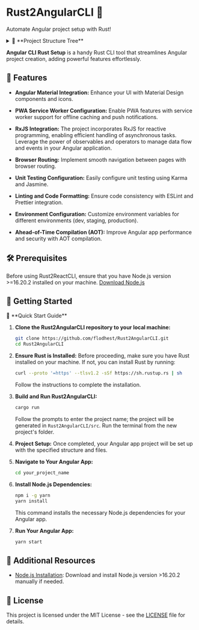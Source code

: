 # Rust2AngularCLI 🦀

Automate Angular project setup with Rust! 

<details>
  <summary>🌲 **Project Structure Tree**</summary>
<pre>
project-name
├── src
│   ├── app
│   │   ├── components
│   │   │   ├── PlaceholderComponent1
│   │   │   │   ├── PlaceholderComponent1.html
│   │   │   │   ├── PlaceholderComponent1.scss
│   │   │   │   └── PlaceholderComponent1.ts
│   │   │   └── PlaceholderComponent2
│   │   │       ├── PlaceholderComponent2.html
│   │   │       ├── PlaceholderComponent2.scss
│   │   │       └── PlaceholderComponent2.ts
│   │   ├── models
│   │   │   └── PlaceholderModel.ts
│   │   ├── service
│   │   │   └── Service.ts
│   │   ├── app.component.html
│   │   ├── app.component.scss
│   │   ├── app.component.ts
│   │   ├── app.module.ts
│   │   ├── app-routing.module.ts
│   │   └── main.ts
│   ├── assets
│   ├── environments
│   │   ├── env.development
│   │   └── env.production
│   ├── index.html
│   ├── ngsw-config.json
│   ├── styles.scss
│   └── README.md
├── .eslintrc.json
├── .gitignore
├── angular.json
├── package.json
├── README.md
├── tsconfig.base.json
└── tsconfig.json
</pre>
</details>

**Angular CLI Rust Setup** is a handy Rust CLI tool that streamlines Angular project creation, adding powerful features effortlessly.

## 🚀 Features

- **Angular Material Integration:** Enhance your UI with Material Design components and icons. 

- **PWA Service Worker Configuration:** Enable PWA features with service worker support for offline caching and push notifications. 

- **RxJS Integration:** The project incorporates RxJS for reactive programming, enabling efficient handling of asynchronous tasks. Leverage the power of observables and operators to manage data flow and events in your Angular application. 

- **Browser Routing:** Implement smooth navigation between pages with browser routing. 

- **Unit Testing Configuration:** Easily configure unit testing using Karma and Jasmine. 

- **Linting and Code Formatting:** Ensure code consistency with ESLint and Prettier integration. 

- **Environment Configuration:** Customize environment variables for different environments (dev, staging, production). 

- **Ahead-of-Time Compilation (AOT):** Improve Angular app performance and security with AOT compilation. 

## 🛠 Prerequisites

Before using Rust2ReactCLI, ensure that you have Node.js version >=16.20.2 installed on your machine. [Download Node.js](https://nodejs.org/dist/latest-v16.x/)

## 🏁 Getting Started

  <summary>🚀 **Quick Start Guide**</summary>

1. **Clone the Rust2AngularCLI repository to your local machine:**
   ```bash
   git clone https://github.com/flodhest/Rust2AngularCLI.git
   cd Rust2AngularCLI
   ```

2. **Ensure Rust is Installed:**
   Before proceeding, make sure you have Rust installed on your machine. If not, you can install Rust by running:
   ```bash
   curl --proto '=https' --tlsv1.2 -sSf https://sh.rustup.rs | sh
   ```
   Follow the instructions to complete the installation.

3. **Build and Run Rust2AngularCLI:**
   ```bash
   cargo run
   ```
   Follow the prompts to enter the project name; the project will be generated in `Rust2AngularCLI/src`. Run the terminal from the new project's folder.

4. **Project Setup:**
   Once completed, your Angular app project will be set up with the specified structure and files.

5. **Navigate to Your Angular App:**
   ```bash
   cd your_project_name
   ```

6. **Install Node.js Dependencies:**
   ```bash
   npm i -g yarn
   yarn install
   ```
   This command installs the necessary Node.js dependencies for your Angular app.

7. **Run Your Angular App:**
   ```bash
   yarn start
   ```

## 🚧 Additional Resources

- [Node.js Installation](https://nodejs.org/dist/latest-v16.x/): Download and install Node.js version >16.20.2 manually if needed.

## 📄 License

This project is licensed under the MIT License - see the [LICENSE](LICENSE) file for details.
